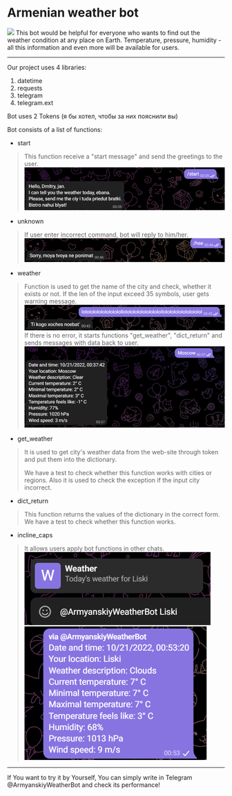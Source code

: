 **Armenian weather bot**
============================================================
![](https://imgtest.mir24.tv/uploaded/images/crops/2022/February/870x489_903x0_detail_crop_20220225123615_d6ff9cb2_8f7a1da83fbd942465b2c13d3c6749c0d18701a854fdc6c261f1af840e3b5af7.jpg)
This bot would be helpful for everyone who wants to find out
the weather condition at any place on Earth. Temperature, pressure, humidity - 
all this information and even more will be available for users.

---
Our project uses 4 libraries:
1. datetime
2. requests
3. telegram
4. telegram.ext

Bot uses 2 Tokens (я бы хотел, чтобы за них пояснили вы)

Bot consists of a list of functions:

- start
> This function receive a "start message" and send the greetings to the user.
![img_1.png](Images/img_1.png)
- unknown
> If user enter incorrect command, bot will reply to him/her.
> ![img_5.png](Images/img_5.png)

- weather
> Function is used to get the name of the city and check, whether it exists
> or not. If the len of the input exceed 35 symbols, user gets warning message.
> ![img_4.png](Images/img_4.png)
> If there is no error, it starts functions "get_weather", "dict_return" and sends
> messages with data back to user.
> ![img_6.png](Images/img_6.png)
> 
- get_weather
> It is used to get city's weather data from 
> the web-site through token and put them into the dictionary.
> 
>We have a test to check whether this function works with cities or regions.
> Also it is used to check the exception if the input city incorrect.
> 
> 
- dict_return
> This function returns the values of the dictionary in the correct form.
> We have a test to check whether this function works.
> 
- incline_caps
> It allows users apply bot functions in other chats.
> ![img_8.png](Images/img_8.png)
> ![img_9.png](Images/img_9.png)

---

If You want to try it by Yourself, You can simply write in Telegram 
@ArmyanskiyWeatherBot and check its performance!

